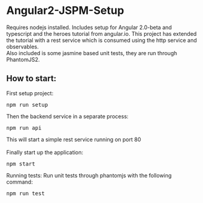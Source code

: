 # Angular2-JSPM-Setup
Requires nodejs installed.
Includes setup for Angular 2.0-beta and typescript and the heroes tutorial from angular.io.
This project has extended the tutorial with a rest service which is consumed using the http service and observables. <br>
Also included is some jasmine based unit tests, they are run through PhantomJS2.
## How to start:
First setup project:
<pre>
npm run setup
</pre>
Then the backend service in a separate process:
<pre>
npm run api
</pre>
This will start a simple rest service running on port 80 <br> <br>
Finally start up the application:
<pre>
npm start
</pre>

Running tests:
Run unit tests through phantomjs with the following command:
<pre>
npm run test
</pre>
